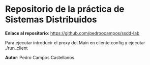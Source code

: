 # Repositorio de la práctica de Sistemas Distribuidos
**Enlace al repositorio**: https://github.com/pedroocampos/ssdd-lab

Para ejecutar introducir el proxy del Main en cliente.config y ejecutar ./run_client

**Autor**: Pedro Campos Castellanos
